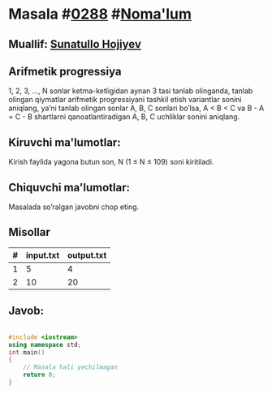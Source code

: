 
<h1>Masala #<a href="https://robocontest.uz/tasks/0288">0288</a> #<a href="https://robocontest.uz/tasks?category=1">Noma'lum</a></h1>
<h2> Muallif: <a href="https://robocontest.uz/profile/sunnat">Sunatullo Hojiyev</a></h2>
<h2>Arifmetik progressiya</h2>
<p>1, 2, 3, …, N sonlar ketma-ketligidan aynan 3 tasi tanlab olinganda, tanlab olingan qiymatlar arifmetik progressiyani tashkil etish variantlar sonini aniqlang, ya’ni tanlab olingan sonlar A, B, C sonlari bo’lsa, A < B < C va B - A = C - B shartlarni qanoatlantiradigan A, B, C uchliklar sonini aniqlang.</p>
<h2>Kiruvchi ma'lumotlar:</h2>
<p>Kirish faylida yagona butun son, N (1 ≤ N ≤ 109) soni kiritiladi.</p>
<h2>Chiquvchi ma'lumotlar:</h2>
<p>Masalada so’ralgan javobni chop eting.</p>
<h2>Misollar</h2>
<table>
    <thead>
        <tr>
            <th>#</th>
            <th>input.txt</th>
            <th>output.txt</th>
        </tr>
    </thead>
    <tbody>
            <tr>
                <td>1</td>
                <td>5</td>
                <td>4</td>
            </tr>
            <tr>
                <td>2</td>
                <td>10</td>
                <td>20</td>
            </tr>
    </tbody>
    </table>
    
<h2>Javob:</h2>

######
```cpp
#include <iostream>
using namespace std;
int main()
{
    // Masala hali yechilmagan
    return 0;
}
```
